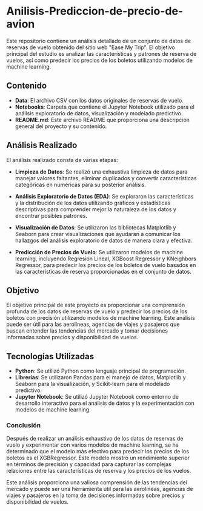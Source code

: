 # Anilisis-Prediccion-de-precio-de-avion

Este repositorio contiene un análisis detallado de un conjunto de datos de reservas de vuelo obtenido del sitio web "Ease My Trip". El objetivo principal del estudio es analizar las características y patrones de reserva de vuelos, así como predecir los precios de los boletos utilizando modelos de machine learning.

## Contenido

- **Data**: El archivo CSV con los datos originales de reservas de vuelo.
- **Notebooks**: Carpeta que contiene el Jupyter Notebook utilizado para el análisis exploratorio de datos, visualización y modelado predictivo.
- **README.md**: Este archivo README que proporciona una descripción general del proyecto y su contenido.

## Análisis Realizado

El análisis realizado consta de varias etapas:

- **Limpieza de Datos**: Se realizó una exhaustiva limpieza de datos para manejar valores faltantes, eliminar duplicados y convertir características categóricas en numéricas para su posterior análisis.
  
- **Análisis Exploratorio de Datos (EDA)**: Se exploraron las características y la distribución de los datos utilizando gráficos y estadísticas descriptivas para comprender mejor la naturaleza de los datos y encontrar posibles patrones.

- **Visualización de Datos**: Se utilizaron las bibliotecas Matplotlib y Seaborn para crear visualizaciones que ayudaran a comunicar los hallazgos del análisis exploratorio de datos de manera clara y efectiva.

- **Predicción de Precios de Vuelo**: Se utilizaron modelos de machine learning, incluyendo Regresión Lineal, XGBoost Regressor y KNeighbors Regressor, para predecir los precios de los boletos de vuelo basados en las características de reserva proporcionadas en el conjunto de datos.

## Objetivo

El objetivo principal de este proyecto es proporcionar una comprensión profunda de los datos de reservas de vuelo y predecir los precios de los boletos con precisión utilizando modelos de machine learning. Este análisis puede ser útil para las aerolíneas, agencias de viajes y pasajeros que buscan entender las tendencias del mercado y tomar decisiones informadas sobre precios y disponibilidad de vuelos.

## Tecnologías Utilizadas

- **Python**: Se utilizó Python como lenguaje principal de programación.
- **Librerías**: Se utilizaron Pandas para el manejo de datos, Matplotlib y Seaborn para la visualización, y Scikit-learn para el modelado predictivo.
- **Jupyter Notebook**: Se utilizó Jupyter Notebook como entorno de desarrollo interactivo para el análisis de datos y la experimentación con modelos de machine learning.

### Conclusión
Después de realizar un análisis exhaustivo de los datos de reservas de vuelo y experimentar con varios modelos de machine learning, se ha determinado que el modelo más efectivo para predecir los precios de los boletos es el XGBRegressor. Este modelo mostró un rendimiento superior en términos de precisión y capacidad para capturar las complejas relaciones entre las características de reserva y los precios de los vuelos. 

Este análisis proporciona una valiosa comprensión de las tendencias del mercado y puede ser una herramienta útil para las aerolíneas, agencias de viajes y pasajeros en la toma de decisiones informadas sobre precios y disponibilidad de vuelos.

